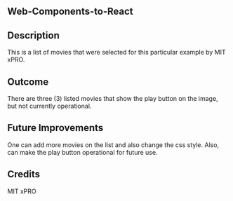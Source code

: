 ## Web-Components-to-React

<h2>Description</h2>
<p>This is a list of movies that were selected for this particular example by MIT xPRO. </p>
<h2>Outcome</h2>
<p>There are three (3) listed movies that show the play button on the image, but not currently operational.</p>
<h2>Future Improvements</h2>
<p>One can add more movies on the list and also change the css style. Also, can make the play button operational for future use.</p>
<h2>Credits</h2>
<p>MIT xPRO</p>